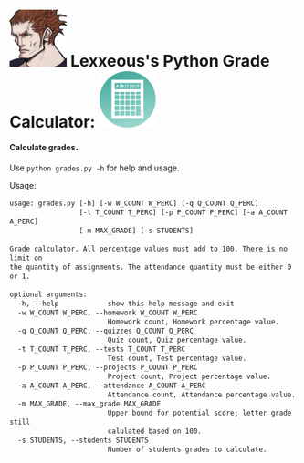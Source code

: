 # <img src=".pics/lexx_headshot_clear.png" width="100px"/> Lexxeous's Python Grade Calculator: <img src=".pics/grade_calc_logo.png" width="100px"/>

#### Calculate grades.

Use `python grades.py -h` for help and usage.

Usage:
```
usage: grades.py [-h] [-w W_COUNT W_PERC] [-q Q_COUNT Q_PERC]
                 [-t T_COUNT T_PERC] [-p P_COUNT P_PERC] [-a A_COUNT A_PERC]
                 [-m MAX_GRADE] [-s STUDENTS]

Grade calculator. All percentage values must add to 100. There is no limit on
the quantity of assignments. The attendance quantity must be either 0 or 1.

optional arguments:
  -h, --help            show this help message and exit
  -w W_COUNT W_PERC, --homework W_COUNT W_PERC
                        Homework count, Homework percentage value.
  -q Q_COUNT Q_PERC, --quizzes Q_COUNT Q_PERC
                        Quiz count, Quiz percentage value.
  -t T_COUNT T_PERC, --tests T_COUNT T_PERC
                        Test count, Test percentage value.
  -p P_COUNT P_PERC, --projects P_COUNT P_PERC
                        Project count, Project percentage value.
  -a A_COUNT A_PERC, --attendance A_COUNT A_PERC
                        Attendance count, Attendance percentage value.
  -m MAX_GRADE, --max_grade MAX_GRADE
                        Upper bound for potential score; letter grade still
                        calulated based on 100.
  -s STUDENTS, --students STUDENTS
                        Number of students grades to calculate.
```